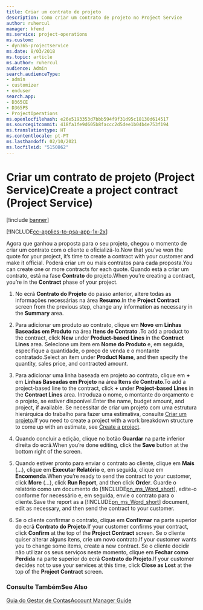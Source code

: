 ```yaml
---
title: Criar um contrato de projeto
description: Como criar um contrato de projeto no Project Service
author: ruhercul
manager: kfend
ms.service: project-operations
ms.custom:
- dyn365-projectservice
ms.date: 8/03/2018
ms.topic: article
ms.author: ruhercul
audience: Admin
search.audienceType:
- admin
- customizer
- enduser
search.app:
- D365CE
- D365PS
- ProjectOperations
ms.openlocfilehash: e26e5193353d7bbb594f9f31d95c18130d614517
ms.sourcegitcommit: 418fa1fe9d605b8faccc2d5dee1b04b4e753f194
ms.translationtype: HT
ms.contentlocale: pt-PT
ms.lasthandoff: 02/10/2021
ms.locfileid: "5150862"
---
```

# <a name="create-a-project-contract-project-service"></a><span data-ttu-id="05ba5-103">Criar um contrato de projeto (Project Service)</span><span class="sxs-lookup"><span data-stu-id="05ba5-103">Create a project contract (Project Service)</span></span>

[!include [banner](../includes/psa-now-project-operations.md)]

[!INCLUDE[cc-applies-to-psa-app-1x-2x](../includes/cc-applies-to-psa-app-1x-2x.md)]

<span data-ttu-id="05ba5-104">Agora que ganhou a proposta para o seu projeto, chegou o momento de criar um contrato com o cliente e oficializá-lo.</span><span class="sxs-lookup"><span data-stu-id="05ba5-104">Now that you’ve won the quote for your project, it’s time to create a contract with your customer and make it official.</span></span> <span data-ttu-id="05ba5-105">Poderá criar um ou mais contratos para cada proposta.</span><span class="sxs-lookup"><span data-stu-id="05ba5-105">You can create one or more contracts for each quote.</span></span> <span data-ttu-id="05ba5-106">Quando está a criar um contrato, está na fase **Contrato** do projeto.</span><span class="sxs-lookup"><span data-stu-id="05ba5-106">When you’re creating a contract, you’re in the **Contract** phase of your project.</span></span>  
  
1. <span data-ttu-id="05ba5-107">No ecrã **Contrato do Projeto** do passo anterior, altere todas as informações necessárias na área **Resumo**.</span><span class="sxs-lookup"><span data-stu-id="05ba5-107">In the **Project Contract** screen from the previous step, change any information as necessary in the **Summary** area.</span></span>  
  
2. <span data-ttu-id="05ba5-108">Para adicionar um produto ao contrato, clique em **Novo** em **Linhas Baseadas em Produto** na área **Itens de Contrato** .</span><span class="sxs-lookup"><span data-stu-id="05ba5-108">To add a product to the contract, click **New** under **Product-based Lines** in the **Contract Lines** area.</span></span> <span data-ttu-id="05ba5-109">Selecione um item em **Nome do Produto** e, em seguida, especifique a quantidade, o preço de venda e o montante contratado.</span><span class="sxs-lookup"><span data-stu-id="05ba5-109">Select an item under **Product Name**, and then specify the quantity, sales price, and contracted amount.</span></span>  
  
3. <span data-ttu-id="05ba5-110">Para adicionar uma linha baseada em projeto ao contrato, clique em **+** em **Linhas Baseadas em Projeto** na área **Itens de Contrato**.</span><span class="sxs-lookup"><span data-stu-id="05ba5-110">To add a project-based line to the contract, click **+** under **Project-based Lines** in the **Contract Lines** area.</span></span> <span data-ttu-id="05ba5-111">Introduza o nome, o montante do orçamento e o projeto, se estiver disponível.</span><span class="sxs-lookup"><span data-stu-id="05ba5-111">Enter the name, budget amount, and project, if available.</span></span> <span data-ttu-id="05ba5-112">Se necessitar de criar um projeto com uma estrutura hierárquica do trabalho para fazer uma estimativa, consulte [Criar um projeto](../psa/create-project.md).</span><span class="sxs-lookup"><span data-stu-id="05ba5-112">If you need to create a project with a work breakdown structure to come up with an estimate, see [Create a project](../psa/create-project.md).</span></span>  
  
4. <span data-ttu-id="05ba5-113">Quando concluir a edição, clique no botão **Guardar** na parte inferior direita do ecrã.</span><span class="sxs-lookup"><span data-stu-id="05ba5-113">When you’re done editing, click the **Save** button at the bottom right of the screen.</span></span>  
  
5. <span data-ttu-id="05ba5-114">Quando estiver pronto para enviar o contrato ao cliente, clique em **Mais** (…), clique em **Executar Relatório** e, em seguida, clique em **Encomenda**.</span><span class="sxs-lookup"><span data-stu-id="05ba5-114">When you’re ready to send the contract to your customer, click **More** (…), click **Run Report**, and then click **Order**.</span></span> <span data-ttu-id="05ba5-115">Guarde o relatório como um documento do [!INCLUDE[pn_ms_Word_short](../includes/pn-ms-word-short.md)], edite-o conforme for necessário e, em seguida, envie o contrato para o cliente.</span><span class="sxs-lookup"><span data-stu-id="05ba5-115">Save the report as a [!INCLUDE[pn_ms_Word_short](../includes/pn-ms-word-short.md)] document, edit as necessary, and then send the contract to your customer.</span></span>  
  
6. <span data-ttu-id="05ba5-116">Se o cliente confirmar o contrato, clique em **Confirmar** na parte superior do ecrã **Contrato do Projeto**.</span><span class="sxs-lookup"><span data-stu-id="05ba5-116">If your customer confirms your contract, click **Confirm** at the top of the **Project Contract** screen.</span></span> <span data-ttu-id="05ba5-117">Se o cliente quiser alterar alguns itens, crie um novo contrato.</span><span class="sxs-lookup"><span data-stu-id="05ba5-117">If your customer wants you to change some items, create a new contract.</span></span> <span data-ttu-id="05ba5-118">Se o cliente decidir não utilizar os seus serviços neste momento, clique em **Fechar como Perdida** na parte superior do ecrã **Contrato do Projeto**.</span><span class="sxs-lookup"><span data-stu-id="05ba5-118">If your customer decides not to use your services at this time, click **Close as Lost** at the top of the **Project Contract** screen.</span></span>  
  
### <a name="see-also"></a><span data-ttu-id="05ba5-119">Consulte Também</span><span class="sxs-lookup"><span data-stu-id="05ba5-119">See Also</span></span>  
 [<span data-ttu-id="05ba5-120">Guia do Gestor de Contas</span><span class="sxs-lookup"><span data-stu-id="05ba5-120">Account Manager Guide</span></span>](../psa/account-manager-guide.md)
